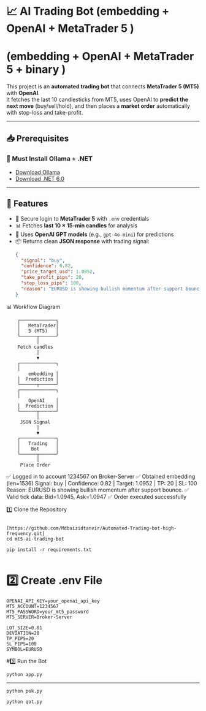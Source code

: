 # 📈  AI Trading Bot (embedding + OpenAI + MetaTrader 5 )

# (embedding + OpenAI + MetaTrader 5 + binary )

This project is an **automated trading bot** that connects **MetaTrader 5 (MT5)** with **OpenAI**.  
It fetches the last 10 candlesticks from MT5, uses OpenAI to **predict the next move** (buy/sell/hold), and then places a **market order** automatically with stop-loss and take-profit.

---

## 📥 Prerequisites

### 🔹 Must Install Ollama + .NET
- [Download Ollama](https://ollama.com/download)  
- [Download .NET 6.0](https://dotnet.microsoft.com/en-us/download/dotnet/6.0)  

---


## 🚀 Features
- 🔑 Secure login to **MetaTrader 5** with `.env` credentials  
- 📊 Fetches **last 10 × 15-min candles** for analysis  
- 🤖 Uses **OpenAI GPT models** (e.g., `gpt-4o-mini`) for predictions  
- 📦 Returns clean **JSON response** with trading signal:
  ```json
  {
    "signal": "buy",
    "confidence": 0.82,
    "price_target_usd": 1.0952,
    "take_profit_pips": 20,
    "stop_loss_pips": 100,
    "reason": "EURUSD is showing bullish momentum after support bounce."
  }

📊 Workflow Diagram

        ┌─────────────┐
        │   MetaTrader│
        │   5 (MT5)   │
        └──────┬──────┘
               │
        Fetch candles
               │
               ▼
        ┌─────────────┐
        │   
            embedding │
        │  Prediction │
        └──────┬──────┘
        ┌─────────────┐
        │   
            OpenAI    │
        │  Prediction │
        └──────┬──────┘
               │
         JSON Signal
               │
               ▼
        ┌─────────────┐
        │   Trading   │
        │    Bot      │
        └──────┬──────┘
               │
         Place Order

✅ Logged in to account 1234567 on Broker-Server
✅ Obtained embedding (len=1536)
Signal: buy | Confidence: 0.82 | Target: 1.0952 | TP: 20 | SL: 100
Reason: EURUSD is showing bullish momentum after support bounce.
✅ Valid tick data: Bid=1.0945, Ask=1.0947
✅ Order executed successfully

1️⃣ Clone the Repository
``` 

[https://github.com/Mdbaizidtanvir/Automated-Trading-bot-high-frequency.git]
cd mt5-ai-trading-bot

pip install -r requirements.txt


```


# 2️⃣ Create .env File
``` 
OPENAI_API_KEY=your_openai_api_key
MT5_ACCOUNT=1234567
MT5_PASSWORD=your_mt5_password
MT5_SERVER=Broker-Server

LOT_SIZE=0.01
DEVIATION=20
TP_PIPS=20
SL_PIPS=100
SYMBOL=EURUSD

```


#3️⃣ Run the Bot

```
python app.py

```


---
```
python pok.py 

python qot.py 

 ```



